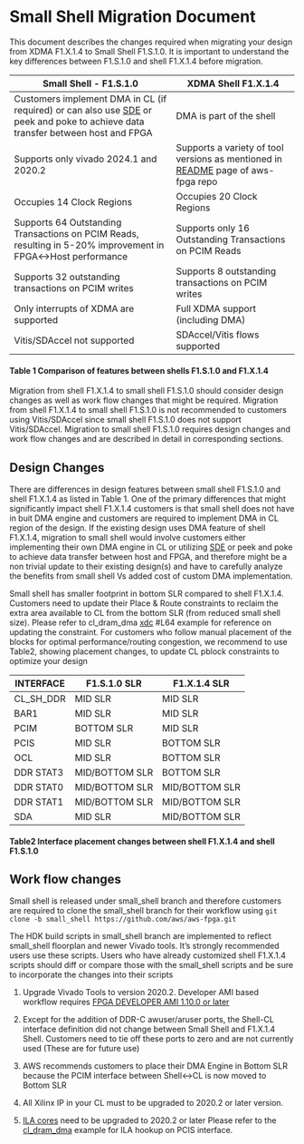 # Small Shell Migration Document


This document describes the changes required when migrating your design from XDMA F1.X.1.4 to Small Shell F1.S.1.0. It is important to understand the key differences between F1.S.1.0 and shell F1.X.1.4  before migration.

| Small Shell -  F1.S.1.0	                                        |                                   XDMA Shell  F1.X.1.4
|-----------------------------------------------------------|------------------------------------------------------------------------------------|
|Customers implement DMA in CL (if required) or can also use [SDE](../cl/examples/cl_sde/README.md) or peek and poke to achieve data transfer between host and FPGA                         | DMA is part of the shell                                                         |
|Supports only vivado 2024.1 and 2020.2	                  | Supports a variety of tool versions as mentioned in [README](../../README.md) page of aws-fpga repo |
|Occupies 14 Clock Regions	                              | Occupies 20 Clock Regions                                              |
|Supports 64 Outstanding Transactions on PCIM Reads, resulting in 5-20% improvement in FPGA<->Host performance |	Supports only 16 Outstanding Transactions on PCIM Reads |
|Supports 32 outstanding transactions on PCIM writes        | Supports 8 outstanding transactions on PCIM writes |
|Only interrupts of XDMA are supported                      | Full XDMA support (including DMA) |
|Vitis/SDAccel not supported                                | SDAccel/Vitis flows supported |
#### Table 1 Comparison of features between shells F1.S.1.0 and F1.X.1.4


Migration from shell F1.X.1.4 to small shell F1.S.1.0 should consider design changes as well as work flow changes that might be required. Migration from shell F1.X.1.4 to small shell F1.S.1.0 is not recommended to customers using Vitis/SDAccel since small shell F1.S.1.0 does not support Vitis/SDAccel. Migration to small shell F1.S.1.0 requires design changes and work flow changes and are described in detail in corresponding sections.

## Design Changes
There are differences in design features between small shell F1.S.1.0 and shell F1.X.1.4 as listed in Table 1. One of the primary differences that might significantly impact shell F1.X.1.4 customers is that small shell does not have in buit DMA engine and customers are required to implement DMA in CL region of the design. If the existing design uses DMA feature of shell F1.X.1.4, migration to small shell would involve customers either implementing their own DMA engine in CL or utilizing [SDE](../cl/examples/cl_sde/README.md) or peek and poke to achieve data transfer between host and FPGA, and therefore might be a non trivial update to their existing design(s) and have to carefully analyze the benefits from small shell Vs added cost of custom DMA implementation.

Small shell has smaller footprint in bottom SLR compared to shell F1.X.1.4. Customers need to update their Place & Route constraints to reclaim the extra area available to CL from the bottom SLR (from reduced small shell size). Please refer to cl_dram_dma [xdc](../cl/examples/cl_dram_dma/build/constraints/cl_pnr_user.xdc) #L64 example for reference on updating the constraint.
For customers who follow manual placement of the blocks for optimal performance/routing congestion, we recommend to use Table2, showing placement changes, to update CL pblock constraints to optimize your design

| INTERFACE | F1.S.1.0 SLR | F1.X.1.4 SLR |
|-----------|---------------|---------------|
| CL_SH_DDR |MID SLR  | MID SLR |
| BAR1 | MID SLR  | MID SLR |
| PCIM | BOTTOM SLR  | MID SLR |
| PCIS | MID SLR | BOTTOM SLR |
| OCL | MID SLR | BOTTOM SLR |
| DDR STAT3 | MID/BOTTOM SLR  | BOTTOM SLR |
| DDR STAT0  | MID/BOTTOM SLR | MID/BOTTOM SLR |
| DDR STAT1 | MID/BOTTOM SLR | MID/BOTTOM SLR |
| SDA | MID SLR  | MID/BOTTOM SLR|
#### Table2 Interface placement changes between shell F1.X.1.4 and shell F1.S.1.0


## Work flow changes
Small shell is released under small_shell branch and therefore customers are required to clone the small_shell branch for their workflow using
```git clone -b small_shell https://github.com/aws/aws-fpga.git```

The HDK build scripts in small_shell branch are implemented to reflect small_shell floorplan and newer Vivado tools. It’s strongly recommended users use these scripts. Users who have already customized shell F1.X.1.4 scripts should diff or compare those with the small_shell scripts and be sure to incorporate the changes into their scripts

1. Upgrade Vivado Tools to version 2020.2. Developer AMI based workflow requires [FPGA DEVELOPER AMI 1.10.0 or later](../../README.md#fpga-developer-ami)

2. Except for the addition of DDR-C awuser/aruser ports, the Shell-CL interface definition did not change between Small Shell and F1.X.1.4 Shell. Customers need to tie off these ports to zero and are not currently used (These are for future use)
3. AWS recommends customers to place their DMA Engine in Bottom SLR because the PCIM interface between Shell<->CL is now moved to Bottom SLR
4. All Xilinx IP in your CL must to be upgraded to 2020.2 or later version.
5. [ILA cores](../common/shell_v04182104/design/ip/cl_debug_bridge) need to be upgraded to 2020.2 or later
     Please refer to the [cl_dram_dma](../cl/examples/cl_dram_dma/design/cl_dram_dma.sv) example for ILA hookup on PCIS interface.
